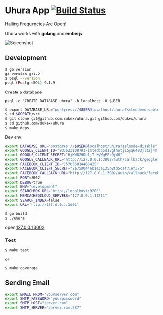 # Uhura App [![Build Status](https://travis-ci.org/dukex/uhura.png?branch=master)](https://travis-ci.org/dukex/uhura)

Hailing Frequencies Are Open!

Uhura works with **golang** and **emberjs**

![Screenshot](http://uhura.herokuapp.com/assets/uhura-home-0.2.png)

## Development

``` bash
$ go version
go version go1.2
$ psql --version
psql (PostgreSQL) 9.1.9
```

Create a database

```
psql -c "CREATE DATABASE uhura" -h localhost -U $USER
```


``` bash
$ export DATABASE_URL="postgres://$USER@localhost/uhura?sslmode=disable"
$ cd $GOPATH/src
$ git clone git@github.com:dukex/uhura.git github.com/dukex/uhura
$ cd github.com/dukex/uhura
$ make deps
```

Dev env

``` bash
export DATABASE_URL="postgres://$USER@localhost/uhura?sslmode=disable"
export GOOGLE_CLIENT_ID="933623108791-imtedbq5d1vgfhotj15gq6493jl22j4m.apps.googleusercontent.com"
export GOOGLE_CLIENT_SECRET="HjKW82HOb1jT-XyWgPFc9jW8"
export GOOGLE_CALLBACK_URL="http://127.0.0.1:3002/auth/callback/google"
export FACEBOOK_CLIENT_ID="257036014466425"
export FACEBOOK_CLIENT_SECRET="2a7500446b1e3a135b2fd5caf71ef375"
export FACEBOOK_CALLBACK_URL="http://127.0.0.1:3002/auth/callback/facebook"
export PORT=3002
export DEBUG=true
export ENV="development"
export SEARCHBOX_URL="http://localhost:9200"
export MEMCACHEDCLOUD_SERVERS="127.0.0.1:11211"
export SEARCH_INDEX=false
export URL="http://127.0.0.1:3002"
```

``` bash
$ go build
$ ./uhura
```

open [127.0.0.1:3002](http://127.0.0.1:3002)


### Test

```
$ make test
```

or

```
$ make coverage
```

## Sending Email

``` bash
export EMAIL_FROM="you@server.com"
export SMTP_PASSWORD="yourpassword"
export SMTP_HOST="server.com"
export SMTP_SERVER="server.com:587"
```
